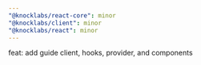 ```yaml
---
"@knocklabs/react-core": minor
"@knocklabs/client": minor
"@knocklabs/react": minor
---
```


feat: add guide client, hooks, provider, and components
